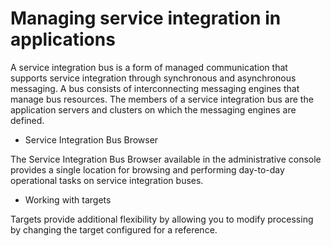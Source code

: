 <!-- image -->

# Managing service integration in applications

A service integration bus is a form of managed communication that supports service integration
through synchronous and asynchronous messaging. A bus consists of interconnecting messaging engines
that manage bus resources. The members of a service integration bus are the application servers and
clusters on which the messaging engines are defined.

- Service Integration Bus Browser

The Service Integration Bus Browser available in the administrative console provides a single location for browsing and performing day-to-day operational tasks on service integration buses.
- Working with targets

Targets provide additional flexibility by allowing you to modify processing by changing the target configured for a reference.